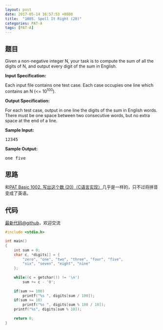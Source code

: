 ```yaml
---
layout: post
date: 2017-05-14 16:57:53 +0800
title:  "1005. Spell It Right (20)"
categories: PAT-A
tags: [PAT-A]
---
```


## 题目

<div id="problemContent">
<p>Given a non-negative integer N, your task is to compute the sum of all the digits of N, and output every digit of the sum in English.
</p>
<p><b>
Input Specification:
</b></p>
<p>Each input file contains one test case. Each case occupies one line which contains an N (&lt;= 10<sup>100</sup>).
</p>
<p><b>
Output Specification:
</b></p>
<p>For each test case, output in one line the digits of the sum in English words. There must be one space between two consecutive words, but no extra space at the end of a line. 
</p>
<b>Sample Input:</b><pre>
12345
</pre>
<b>Sample Output:</b><pre>
one five
</pre>
</div>

## 思路

和[PAT Basic 1002. 写出这个数 (20)（C语言实现）](http://www.jianshu.com/p/213843722abb)几乎是一样的，只不过将拼音变成了英语。

## 代码

[最新代码@github](https://github.com/OliverLew/PAT/blob/master/PATAdvanced/1005.c)，欢迎交流
```c
#include <stdio.h>

int main()
{
    int sum = 0;
    char c, *digits[] = {
        "zero", "one", "two", "three", "four", "five",
        "six", "seven", "eight", "nine"
    };
    
    while((c = getchar()) != '\n')
        sum += c - '0';
    
    if(sum >= 100)  
        printf("%s ", digits[sum / 100]);
    if(sum >= 10)   
        printf("%s ", digits[sum % 100 / 10]);
    printf("%s", digits[sum % 10]);
    
    return 0;
}

```